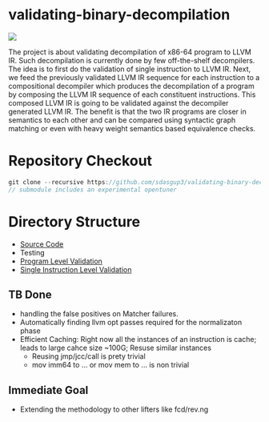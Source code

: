 # validating-binary-decompilation
![](https://github.com/sdasgup3/validating-binary-decompilation/blob/master/docs/misc/overview_diag.png)

The project is about validating decompilation of x86-64 program to LLVM IR. Such
decompilation is currently done by few off-the-shelf decompilers.  The idea is
to first do the validation of single instruction to LLVM IR. Next, we feed the
previously validated LLVM IR sequence for each instruction to a compositional
decompiler which produces the decompilation  of a program by composing the LLVM
IR sequence of each constituent instructions. This composed LLVM IR is going to
be validated against the decompiler generated LLVM IR. The benefit is that the
two IR programs are closer in semantics to each other and can be compared using
syntactic graph matching or even with heavy weight semantics based equivalence
checks. 

# Repository Checkout
```C
git clone --recursive https://github.com/sdasgup3/validating-binary-decompilation.git
// submodule includes an experimental opentuner
```


# Directory Structure 
 - [Source Code](https://github.com/sdasgup3/validating-binary-decompilation/tree/master/source)
 -  Testing
  - [Program Level Validation](https://github.com/sdasgup3/validating-binary-decompilation/tree/master/tests/program_translation_validation)
  - [Single Instruction Level Validation](https://github.com/sdasgup3/validating-binary-decompilation/tree/master/tests/single_instruction_translation_validation)

## TB Done
  - handling the false positives on Matcher failures.
  - Automatically finding llvm opt passes required for the normalizaton phase
  - Efficient Caching: Right now all the instances of an instruction is cache; leads to large cahce size ~100G; Resuse similar instances
    - Reusing jmp/jcc/call is prety trivial
    - mov imm64 to ... or mov mem to ... is non trivial

## Immediate Goal
  -  Extending the methodology to other lifters like fcd/rev.ng
